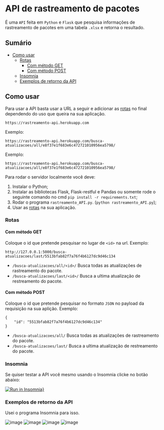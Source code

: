 # API de rastreamento de pacotes
 
É uma `API` feita em `Python` e `Flask` que pesquisa informações de rastreamento de pacotes em uma tabela `.xlsx` e retorna o resultado.

## Sumário

- [Como usar](#como-usar)
	- [Rotas](#rotas)
		- [Com método GET](#com-método-get)
		- [Com método POST](#com-método-post)
	- [Insomnia](#insomnia)
	- [Exemplos de retorno da API](#exemplos-de-retorno-da-api)



## Como usar

Para usar a API basta usar a URL a seguir e adicionar as [rotas](#rotas) no final dependendo do uso que queira na sua aplicação.

```
https://rastreamento-api.herokuapp.com
```

Exemplo:

```
https://rastreamento-api.herokuapp.com/busca-atualizacoes/all/e8f37e1f683e6c472721010956ea5798/
```

Exemplo:

```
https://rastreamento-api.herokuapp.com/busca-atualizacoes/all/e8f37e1f683e6c472721010956ea5798/
```
Para rodar o servidor localmente você deve:
1. Instalar o Python;
2. Instalar as bibliotecas Flask, Flask-restful e Pandas ou somente rode o seguinte comando no cmd `pip install -r requirements.txt`;
3. Rodar o programa `rastreamento_API.py`. (`python rastreamento_API.py`);
4. Usar as [rotas](#rotas) na sua aplicação.

### Rotas
#### Com método GET
Coloque o id que pretende pesquisar no lugar de `<id>` na url.
Exemplo:
```
http://127.0.0.1:5000/busca-atualizacoes/last/5513bfab82f7a76f4b6127dc9d46c134
```

* `/busca-atualizacoes/all/<id>/` Busca todas as atualizações de rastreamento do pacote.
* `/busca-atualizacoes/last/<id>/` Busca a ultima atualização de restreamento do pacote.

#### Com método POST
Coloque o id que pretende pesquisar no formato `JSON` no payload da requisição na sua aplição.
Exemplo:
```
{
	"id": "5513bfab82f7a76f4b6127dc9d46c134"
}
```

* `/busca-atualizacoes/all/` Busca todas as atualizações de rastreamento do pacote.
* `/busca-atualizacoes/last/` Busca a ultima atualização de restreamento do pacote.

### Insomnia
Se quiser testar a API você mesmo usando o Insomnia clicke no botão abaixo:

[![Run in Insomnia}](https://insomnia.rest/images/run.svg)](https://insomnia.rest/run/?label=Rastreamento_API&uri=https%3A%2F%2Fraw.githubusercontent.com%2FMarcosBB%2FAPI_de_rastreamento_de_pacotes%2Fmain%2Finsomnia%2FInsomnia_2021-06-15.json)


### Exemplos de retorno da API 
Usei o programa Insomnia para isso.

![image](https://user-images.githubusercontent.com/50207805/121764127-64bd2f00-cb0f-11eb-92f2-2d3a7b5df40b.png)
![image](https://user-images.githubusercontent.com/50207805/121764120-5bcc5d80-cb0f-11eb-822f-3215b9da6752.png)
![image](https://user-images.githubusercontent.com/50207805/121764099-3c353500-cb0f-11eb-8783-25b995a6c2ec.png)
![image](https://user-images.githubusercontent.com/50207805/121764106-4c4d1480-cb0f-11eb-8865-656b801e4226.png)
